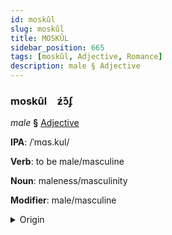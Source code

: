 ```yaml
---
id: moskûl
slug: moskûl
title: MOSKÛL
sidebar_position: 665
tags: [moskûl, Adjective, Romance]
description: male § Adjective
---
```


### moskûl&emsp;<span kind="abugida">ƶ́ɔ͊ʄ</span>

*male* **§** [Adjective](../../tags/Adjective)

**IPA**: /ˈmɑs.kul/

**Verb**: to be male/masculine

**Noun**: maleness/masculinity

**Modifier**: male/masculine

<details>
    <summary>Origin</summary>
    Romanian mascul [masˈkul]<br/>
    <em>Romance Language Family</em>
</details>